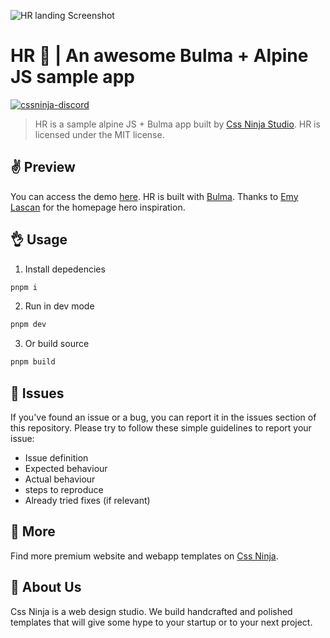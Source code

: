 ![HR landing Screenshot](https://media.cssninja.io/products/hr/product.png "HR landing")

# HR 👋 | An awesome Bulma + Alpine JS sample app

[![cssninja-discord](https://img.shields.io/discord/785473098069311510?label=join%20us%20on%20discord&color=6944EC)](https://go.cssninja.io/discord)

> HR is a sample alpine JS + Bulma app built by [Css Ninja Studio](https://cssninja.io). HR is licensed under the MIT license.

## ✌️ Preview

You can access the demo [here](https://cssninjastudio.github.io/hr/index.html). HR is built with [Bulma](https://bulma.io). Thanks to [Emy Lascan](https://dribbble.com/shots/14820469-wondrhub-Video-Monetization) for the homepage hero inspiration.

## 👌 Usage

1. Install depedencies

```sh
pnpm i
```

2. Run in dev mode

```sh
pnpm dev
```

3. Or build source

```sh
pnpm build
```

## 🍔 Issues

If you've found an issue or a bug, you can report it in the issues section of this repository. Please try to follow these simple guidelines to report your issue:

* Issue definition
* Expected behaviour
* Actual behaviour
* steps to reproduce
* Already tried fixes (if relevant)

## 🎉 More

Find more premium website and webapp templates on [Css Ninja](https://cssninja.io/).

## 🚀 About Us

Css Ninja is a web design studio. We build handcrafted and polished templates that will give some hype to your startup or to your next project.




